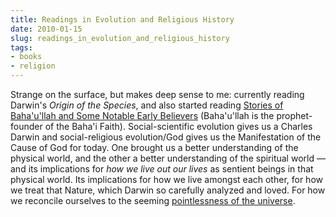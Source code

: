 ```yaml
---
title: Readings in Evolution and Religious History
date: 2010-01-15
slug: readings_in_evolution_and_religious_history
tags:
- books
- religion
---
```


Strange on the surface, but makes deep sense to me: currently reading Darwin's
_Origin of the Species_, and also started reading [Stories of
Baha'u'llah and Some Notable Early Believers](http://www.bahaibookstore.com/productdetails.cfm?PC=6127) (Baha'u'llah is the
prophet-founder of the Baha'i Faith). Social-scientific evolution gives us a
Charles Darwin and social-religious evolution/God gives us the Manifestation of
the Cause of God for today. One brought us a better understanding of the
physical world, and the other a better understanding of the spiritual world
&mdash; and its implications for _how we live out our lives_ as sentient beings
in that physical world. Its implications for how we live amongst each other, for
how we treat that Nature, which Darwin so carefully analyzed and loved. For how
we reconcile ourselves to the seeming [pointlessness of
the universe](http://www.meta-library.net/transcript/wein-body.html).
